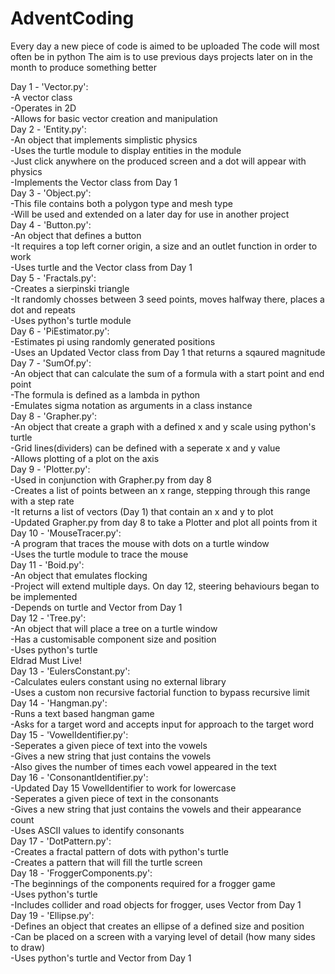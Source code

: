 # AdventCoding
Every day a new piece of code is aimed to be uploaded
The code will most often be in python
The aim is to use previous days projects later on in the month to produce something better

Day 1 - 'Vector.py':<br>
    -A vector class<br>
    -Operates in 2D<br>
    -Allows for basic vector creation and manipulation<br>
Day 2 - 'Entity.py':<br>
    -An object that implements simplistic physics<br>
    -Uses the turtle module to display entities in the module<br>
    -Just click anywhere on the produced screen and a dot will appear with physics<br>
    -Implements the Vector class from Day 1<br>
Day 3 - 'Object.py':<br>
    -This file contains both a polygon type and mesh type<br>
    -Will be used and extended on a later day for use in another project<br>
Day 4 - 'Button.py':<br>
    -An object that defines a button<br>
    -It requires a top left corner origin, a size and an outlet function in order to work<br>
    -Uses turtle and the Vector class from Day 1<br>
Day 5 - 'Fractals.py':<br>
    -Creates a sierpinski triangle<br>
    -It randomly chosses between 3 seed points, moves halfway there, places a dot and repeats<br>
    -Uses python's turtle module<br>
Day 6 - 'PiEstimator.py':<br>
    -Estimates pi using randomly generated positions<br>
    -Uses an Updated Vector class from Day 1 that returns a sqaured magnitude<br>
Day 7 - 'SumOf.py':<br>
    -An object that can calculate the sum of a formula with a start point and end point<br>
    -The formula is defined as a lambda in python<br>
    -Emulates sigma notation as arguments in a class instance<br>
Day 8 - 'Grapher.py':<br>
    -An object that create a graph with a defined x and y scale using python's turtle<br>
    -Grid lines(dividers) can be defined with a seperate x and y value<br>
    -Allows plotting of a plot on the axis<br>
Day 9 - 'Plotter.py':<br>
    -Used in conjunction with Grapher.py from day 8<br>
    -Creates a list of points between an x range, stepping through this range with a step rate<br>
    -It returns a list of vectors (Day 1) that contain an x and y to plot<br>
    -Updated Grapher.py from day 8 to take a Plotter and plot all points from it<br>
Day 10 - 'MouseTracer.py':<br>
    -A program that traces the mouse with dots on a turtle window<br>
    -Uses the turtle module to trace the mouse<br>
Day 11 - 'Boid.py':<br>
    -An object that emulates flocking<br>
    -Project will extend multiple days. On day 12, steering behaviours began to be implemented<br>
    -Depends on turtle and Vector from Day 1<br>
Day 12 - 'Tree.py':<br>
    -An object that will place a tree on a turtle window<br>
    -Has a customisable component size and position<br>
    -Uses python's turtle<br>
Eldrad Must Live!<br>
Day 13 - 'EulersConstant.py':<br>
    -Calculates eulers constant using no external library<br>
    -Uses a custom non recursive factorial function to bypass recursive limit<br>
Day 14 - 'Hangman.py':<br>
    -Runs a text based hangman game<br>
    -Asks for a target word and accepts input for approach to the target word<br>
Day 15 - 'VowelIdentifier.py':<br>
    -Seperates a given piece of text into the vowels<br>
    -Gives a new string that just contains the vowels<br>
    -Also gives the number of times each vowel appeared in the text<br>
Day 16 - 'ConsonantIdentifier.py':<br>
    -Updated Day 15 VowelIdentifier to work for lowercase<br>
    -Seperates a given piece of text in the consonants<br>
    -Gives a new string that just contains the vowels and their appearance count<br>
    -Uses ASCII values to identify consonants<br>
Day 17 - 'DotPattern.py':<br>
    -Creates a fractal pattern of dots with python's turtle<br>
    -Creates a pattern that will fill the turtle screen<br>
Day 18 - 'FroggerComponents.py':<br>
    -The beginnings of the components required for a frogger game<br>
    -Uses python's turtle<br>
    -Includes collider and road objects for frogger, uses Vector from Day 1<br>
Day 19 - 'Ellipse.py':<br>
    -Defines an object that creates an ellipse of a defined size and position<br>
    -Can be placed on a screen with a varying level of detail (how many sides to draw)<br>
    -Uses python's turtle and Vector from Day 1<br>

